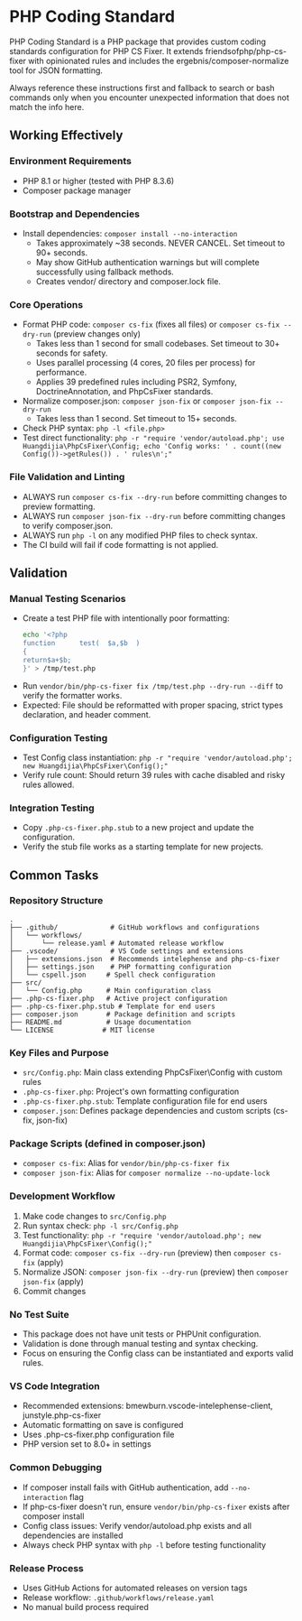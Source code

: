 # PHP Coding Standard

PHP Coding Standard is a PHP package that provides custom coding standards configuration for PHP CS Fixer. It extends friendsofphp/php-cs-fixer with opinionated rules and includes the ergebnis/composer-normalize tool for JSON formatting.

Always reference these instructions first and fallback to search or bash commands only when you encounter unexpected information that does not match the info here.

## Working Effectively

### Environment Requirements
- PHP 8.1 or higher (tested with PHP 8.3.6)
- Composer package manager

### Bootstrap and Dependencies
- Install dependencies: `composer install --no-interaction`
  - Takes approximately ~38 seconds. NEVER CANCEL. Set timeout to 90+ seconds.
  - May show GitHub authentication warnings but will complete successfully using fallback methods.
  - Creates vendor/ directory and composer.lock file.

### Core Operations
- Format PHP code: `composer cs-fix` (fixes all files) or `composer cs-fix --dry-run` (preview changes only)
  - Takes less than 1 second for small codebases. Set timeout to 30+ seconds for safety.
  - Uses parallel processing (4 cores, 20 files per process) for performance.
  - Applies 39 predefined rules including PSR2, Symfony, DoctrineAnnotation, and PhpCsFixer standards.
- Normalize composer.json: `composer json-fix` or `composer json-fix --dry-run`
  - Takes less than 1 second. Set timeout to 15+ seconds.
- Check PHP syntax: `php -l <file.php>`
- Test direct functionality: `php -r "require 'vendor/autoload.php'; use Huangdijia\PhpCsFixer\Config; echo 'Config works: ' . count((new Config())->getRules()) . ' rules\n';"`

### File Validation and Linting
- ALWAYS run `composer cs-fix --dry-run` before committing changes to preview formatting.
- ALWAYS run `composer json-fix --dry-run` before committing changes to verify composer.json.
- ALWAYS run `php -l` on any modified PHP files to check syntax.
- The CI build will fail if code formatting is not applied.

## Validation

### Manual Testing Scenarios
- Create a test PHP file with intentionally poor formatting:
  ```bash
  echo '<?php
  function      test(  $a,$b  )
  {
  return$a+$b;
  }' > /tmp/test.php
  ```
- Run `vendor/bin/php-cs-fixer fix /tmp/test.php --dry-run --diff` to verify the formatter works.
- Expected: File should be reformatted with proper spacing, strict types declaration, and header comment.

### Configuration Testing
- Test Config class instantiation: `php -r "require 'vendor/autoload.php'; new Huangdijia\PhpCsFixer\Config();"`
- Verify rule count: Should return 39 rules with cache disabled and risky rules allowed.

### Integration Testing
- Copy `.php-cs-fixer.php.stub` to a new project and update the configuration.
- Verify the stub file works as a starting template for new projects.

## Common Tasks

### Repository Structure
```
.
├── .github/             # GitHub workflows and configurations
│   └── workflows/
│       └── release.yaml # Automated release workflow
├── .vscode/             # VS Code settings and extensions
│   ├── extensions.json  # Recommends intelephense and php-cs-fixer
│   ├── settings.json    # PHP formatting configuration
│   └── cspell.json     # Spell check configuration
├── src/
│   └── Config.php      # Main configuration class
├── .php-cs-fixer.php   # Active project configuration
├── .php-cs-fixer.php.stub # Template for end users
├── composer.json       # Package definition and scripts
├── README.md           # Usage documentation
└── LICENSE            # MIT license
```

### Key Files and Purpose
- `src/Config.php`: Main class extending PhpCsFixer\Config with custom rules
- `.php-cs-fixer.php`: Project's own formatting configuration
- `.php-cs-fixer.php.stub`: Template configuration file for end users
- `composer.json`: Defines package dependencies and custom scripts (cs-fix, json-fix)

### Package Scripts (defined in composer.json)
- `composer cs-fix`: Alias for `vendor/bin/php-cs-fixer fix`
- `composer json-fix`: Alias for `composer normalize --no-update-lock`

### Development Workflow
1. Make code changes to `src/Config.php`
2. Run syntax check: `php -l src/Config.php`
3. Test functionality: `php -r "require 'vendor/autoload.php'; new Huangdijia\PhpCsFixer\Config();"`
4. Format code: `composer cs-fix --dry-run` (preview) then `composer cs-fix` (apply)
5. Normalize JSON: `composer json-fix --dry-run` (preview) then `composer json-fix` (apply)
6. Commit changes

### No Test Suite
- This package does not have unit tests or PHPUnit configuration.
- Validation is done through manual testing and syntax checking.
- Focus on ensuring the Config class can be instantiated and exports valid rules.

### VS Code Integration
- Recommended extensions: bmewburn.vscode-intelephense-client, junstyle.php-cs-fixer
- Automatic formatting on save is configured
- Uses .php-cs-fixer.php configuration file
- PHP version set to 8.0+ in settings

### Common Debugging
- If composer install fails with GitHub authentication, add `--no-interaction` flag
- If php-cs-fixer doesn't run, ensure `vendor/bin/php-cs-fixer` exists after composer install
- Config class issues: Verify vendor/autoload.php exists and all dependencies are installed
- Always check PHP syntax with `php -l` before testing functionality

### Release Process
- Uses GitHub Actions for automated releases on version tags
- Release workflow: `.github/workflows/release.yaml`
- No manual build process required